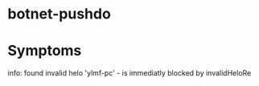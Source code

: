 # botnet-pushdo
# Symptoms

info: found invalid helo 'ylmf-pc' - is immediatly blocked by invalidHeloRe
